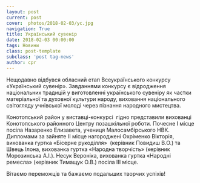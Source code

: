 ```yaml
---
layout: post
current: post
cover:  photos/2018-02-03/ус.jpg
navigation: True
title: Український сувенір
date: 2018-02-03 00:00:00
tags: Новини
class: post-template
subclass: 'post tag-news'
author: cpr
---
```


Нещодавно відбувся обласний етап Всеукраїнського конкурсу «Український сувенір». Завданнями конкурсу є відродження національних традицій у виготовленні українського сувеніру як частки матеріальної та духовної культури народу, виховання національного світогляду учнівської молоді через пізнання народного мистецтва.

Конотопський район у виставці-конкурсі  гідно представили вихованці Конотопського районного Центру позашкільної роботи. Почесне І місце посіла Назаренко Елизавета, учениця Малосамбірського НВК. Дипломами за зайняте ІІ місце нагороджені Охріменко Вікторія, вихованка гуртка «Бісерне рукоділля»  (керівник Повидиш В.О.) та Швець Ілона, вихованка гуртка «Народна творчість» (керівник Морозинська А.І.). Несук Вероніка, вихованка гуртка «Народні ремесла» (керівник Тимащук О.В.) посіла ІІІ місце.

Вітаємо переможців та бажаємо подальших творчих успіхів!